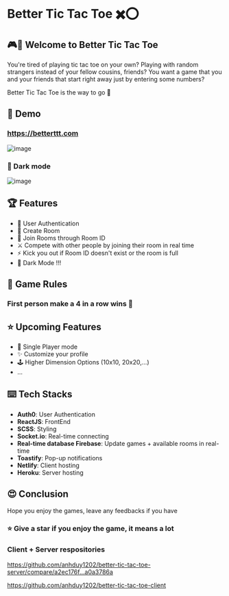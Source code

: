 # Better Tic Tac Toe ✖️⭕

## 🎮🎲 Welcome to Better Tic Tac Toe 

You're tired of playing tic tac toe on your own? Playing with random strangers instead of your fellow cousins, friends? You want a game that you and your friends that start right away just by entering some numbers?

Better Tic Tac Toe is the way to go 🥂

## 🎯 Demo

### https://betterttt.com

![image](https://user-images.githubusercontent.com/58461444/131197257-c5fd9c21-8b72-4937-9084-406513243f56.png)

### 🌙 Dark mode

![image](https://user-images.githubusercontent.com/58461444/131197325-ca249949-7a68-443f-83ba-413afb3985ed.png)

## 🏆 Features

* 🔑 User Authentication
* 🎨 Create Room
* 🔎 Join Rooms through Room ID
* ⚔️ Compete with other people by joining their room in real time
* ⚡ Kick you out if Room ID doesn't exist or the room is full
* 🌙 Dark Mode !!!

## 📜 Game Rules

### First person make a 4 in a row wins 🥳

## ⭐ Upcoming Features 
* 🤖 Single Player mode
* ✨ Customize your profile
* 🕹️ Higher Dimension Options (10x10, 20x20,...)
* ...

## ⌨️ Tech Stacks
* **Auth0**: User Authentication
* **ReactJS**: FrontEnd
* **SCSS**: Styling
* **Socket.io**: Real-time connecting
* **Real-time database Firebase**: Update games + available rooms in real-time
* **Toastify**: Pop-up notifications
* **Netlify**: Client hosting
* **Heroku**: Server hosting

## 😍 Conclusion
Hope you enjoy the games, leave any feedbacks if you have
### ⭐ Give a star if you enjoy the game, it means a lot 

### Client + Server respositories

https://github.com/anhduy1202/better-tic-tac-toe-server/compare/a2ec176f...a0a3786a

https://github.com/anhduy1202/better-tic-tac-toe-client
